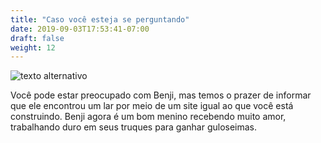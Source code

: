 ```yaml
---
title: "Caso você esteja se perguntando"
date: 2019-09-03T17:53:41-07:00
draft: false
weight: 12
---
```


![texto alternativo](../media/benji-and-me-sm.png "desenho de Benji e eu")

Você pode estar preocupado com Benji, mas temos o prazer de informar que ele encontrou um lar por meio de um site igual ao que você está construindo. Benji agora é um bom menino recebendo muito amor, trabalhando duro em seus truques para ganhar guloseimas.